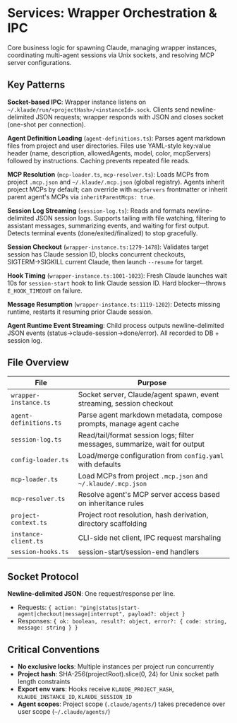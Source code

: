 # Services: Wrapper Orchestration & IPC

Core business logic for spawning Claude, managing wrapper instances, coordinating multi-agent sessions via Unix sockets, and resolving MCP server configurations.

## Key Patterns

**Socket-based IPC**: Wrapper instance listens on `~/.klaude/run/<projectHash>/<instanceId>.sock`. Clients send newline-delimited JSON requests; wrapper responds with JSON and closes socket (one-shot per connection).

**Agent Definition Loading** (`agent-definitions.ts`): Parses agent markdown files from project and user directories. Files use YAML-style key:value header (name, description, allowedAgents, model, color, mcpServers) followed by instructions. Caching prevents repeated file reads.

**MCP Resolution** (`mcp-loader.ts`, `mcp-resolver.ts`): Loads MCPs from project `.mcp.json` and `~/.klaude/.mcp.json` (global registry). Agents inherit project MCPs by default; can override with `mcpServers` frontmatter or inherit parent agent's MCPs via `inheritParentMcps: true`.

**Session Log Streaming** (`session-log.ts`): Reads and formats newline-delimited JSON session logs. Supports tailing with file watching, filtering to assistant messages, summarizing events, and waiting for first output. Detects terminal events (done/exited/finalized) to stop gracefully.

**Session Checkout** (`wrapper-instance.ts:1279-1478`): Validates target session has Claude session ID, blocks concurrent checkouts, SIGTERM→SIGKILL current Claude, then launch `--resume` for target.

**Hook Timing** (`wrapper-instance.ts:1001-1023`): Fresh Claude launches wait 10s for `session-start` hook to link Claude session ID. Hard blocker—throws `E_HOOK_TIMEOUT` on failure.

**Message Resumption** (`wrapper-instance.ts:1119-1202`): Detects missing runtime, restarts it resuming prior Claude session.

**Agent Runtime Event Streaming**: Child process outputs newline-delimited JSON events (status→claude-session→done/error). All recorded to DB + session log.

## File Overview

| File | Purpose |
|------|---------|
| `wrapper-instance.ts` | Socket server, Claude/agent spawn, event streaming, session checkout |
| `agent-definitions.ts` | Parse agent markdown metadata, compose prompts, manage agent cache |
| `session-log.ts` | Read/tail/format session logs; filter messages, summarize, wait for output |
| `config-loader.ts` | Load/merge configuration from `config.yaml` with defaults |
| `mcp-loader.ts` | Load MCPs from project `.mcp.json` and `~/.klaude/.mcp.json` |
| `mcp-resolver.ts` | Resolve agent's MCP server access based on inheritance rules |
| `project-context.ts` | Project root resolution, hash derivation, directory scaffolding |
| `instance-client.ts` | CLI-side net client, IPC request marshaling |
| `session-hooks.ts` | session-start/session-end handlers |

## Socket Protocol

**Newline-delimited JSON**: One request/response per line.
- Requests: `{ action: "ping|status|start-agent|checkout|message|interrupt", payload?: object }`
- Responses: `{ ok: boolean, result?: object, error?: { code: string, message: string } }`

## Critical Conventions

- **No exclusive locks**: Multiple instances per project run concurrently
- **Project hash**: SHA-256(projectRoot).slice(0, 24) for Unix socket path length constraints
- **Export env vars**: Hooks receive `KLAUDE_PROJECT_HASH`, `KLAUDE_INSTANCE_ID`, `KLAUDE_SESSION_ID`
- **Agent scopes**: Project scope (`.claude/agents/`) takes precedence over user scope (`~/.claude/agents/`)
